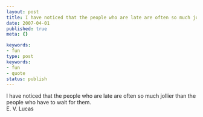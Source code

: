 ```yaml
---
layout: post
title: I have noticed that the people who are late are often so much jollier than the people who have to wait for them.
date: 2007-04-01
published: true
meta: {}

keywords:
- fun
type: post
keywords:
- fun
- quote
status: publish
---
```

I have noticed that the people who are late are often so much jollier than the people who have to wait for them.<br />E. V. Lucas
